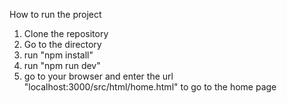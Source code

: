 How to run the project

1. Clone the repository
2. Go to the directory
3. run "npm install"
4. run "npm run dev"
5. go to your browser and enter the url "localhost:3000/src/html/home.html" to go to the home page
